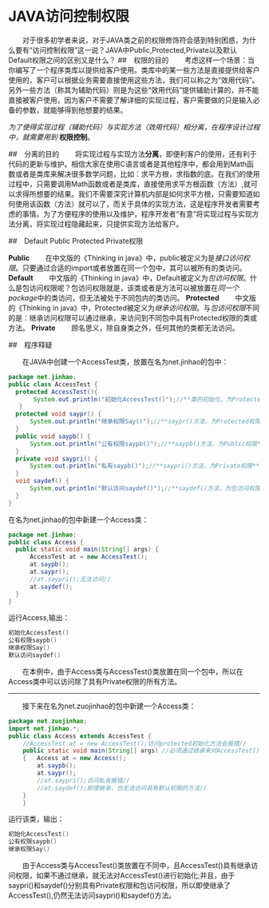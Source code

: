 # JAVA访问控制权限
　　对于很多初学者来说，对于JAVA类之前的权限修饰符会感到特别困惑，为什么要有“访问控制权限”这一说？JAVA中Public,Protected,Private以及默认Default权限之间的区别又是什么？
##　权限的目的
　　考虑这样一个场景：当你编写了一个程序类库以提供给客户使用。类库中的某一些方法是直接提供给客户使用的，客户可以根据业务需要直接使用这些方法，我们可以称之为“效用代码”。另外一些方法（称其为辅助代码）则是为这些“效用代码”提供辅助计算的，并不能直接被客户使用，因为客户不需要了解详细的实现过程，客户需要做的只是输入必备的参数，就能够得到他想要的结果。

*为了使得实现过程（辅助代码）与实现方法（效用代码）相分离，在程序设计过程中，就需要用到* **权限控制**。

##　分离的目的
　　将实现过程与实现方法**分离**，即便利客户的使用，还有利于代码的更新与维护。相信大家在使用C语言或者是其他程序中，都会用到Math函数或者是类库来解决很多数学问题，比如：求平方根，求指数的底。在我们的使用过程中，只需要调用Math函数或者是类库，直接使用求平方根函数（方法）,就可以求得所想要的结果。我们不需要深究计算机内部是如何求平方根，只需要知道如何使用该函数（方法）就可以了，而关于具体的实现方法，这是程序开发者需要考虑的事情。为了方便程序的使用以及维护，程序开发者“有意”将实现过程与实现方法分离，将实现过程隐藏起来，只提供实现方法给客户。

##　Default Public Protected Private权限

**Public**
　　在中文版的《Thinking in java》中，public被定义为是*接口访问权限*。只要通过合适的import或者放置在同一个包中，其可以被所有的类访问。
**Default**
　　中文版的《Thinking in java》中，Default被定义为*包访问权限*。什么是包访问权限呢？包访问权限就是，该类或者是方法可以被放置在*同一个package*中的类访问，但无法被处于不同包内的类访问。
**Protected**
　　中文版的《Thinking in java》中，Protected被定义为*继承访问权限*。与*包访问权限*不同的是：继承访问权限可以通过继承，来访问到不同包中具有Protected权限的类或方法。
**Private**
　　顾名思义，除自身类之外，任何其他的类都无法访问。

##　程序释疑

　　在JAVA中创建一个AccessTest类，放置在名为net.jinhao的包中：
```java
package net.jinhao;
public class AccessTest {
  protected AccessTest(){
	   System.out.println("初始化AccessTest()");//**类的初始化，为Protected权限**//
   }
  protected void saypr() {
	  System.out.println("继承权限Say()");//**saypr()方法，为Protected权限**//
  }
  public void saypb() {
	  System.out.println("公有权限saypb()");//**saypb()方法，为Public权限**//
  }
  private void saypri() {
	  System.out.println("私有saypb()");//**saypri()方法，为Private权限**//
  }
  void saydef() {
	  System.out.println("默认访问saydef()");//**saydef()方法，为包访问权限**//
  }
}

```
在名为net.jinhao的包中新建一个Access类：
```java
package net.jinhao;
public class Access {
  public static void main(String[] args) {
	  AccessTest at = new AccessTest();
	  at.saypb();
	  at.saypr();
	  //at.saypri();无法访问//
	  at.saydef();
  }
}
```
运行Access,输出：
```java
初始化AccessTest()
公有权限saypb()
继承权限Say()
默认访问saydef()
```
　　在本例中，由于Access类与AccessTest()类放置在同一个包中，所以在Access类中可以访问除了具有Private权限的所有方法。
****
　　接下来在名为net.zuojinhao的包中新建一个Access类：
```java 
package net.zuojinhao;
import net.jinhao.*;
public class Access extends AccessTest {
    //AccessTest at = new AccessTest();访问protected初始化方法会报错//
	public static void main(String[] args) //必须通过继承来对AccessTest()初始化//
	{   Access at = new Access();
		at.saypb();
		at.saypr();
		//at.saypri();访问私有报错//
		//at.saydef();即使继承，也无法访问具有默认权限的方法//
	}
	}
```
运行该类，输出：
```java
初始化AccessTest()
公有权限saypb()
继承权限Say()
```
　　由于Access类与AccessTest()类放置在不同中，且AccessTest()具有继承访问权限，如果不通过继承，就无法对AccessTest()进行初始化;并且，由于saypri()和saydef()分别具有Private权限和包访问权限，所以即使继承了AccessTest(),仍然无法访问saypri()和saydef()方法。

